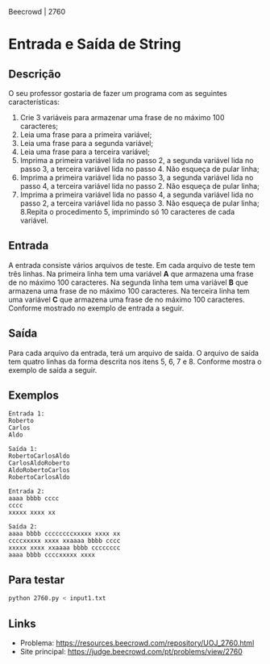 Beecrowd | 2760

# Entrada e Saída de String

## Descrição

O seu professor gostaria de fazer um programa com as seguintes características:

1. Crie 3 variáveis para armazenar uma frase de no máximo 100 caracteres;
2. Leia uma frase para a primeira variável;
3. Leia uma frase para a segunda variável;
4. Leia uma frase para a terceira variável;
5. Imprima a primeira variável lida no passo 2, a segunda variável lida no passo 3, a terceira variável lida no passo 4. Não esqueça de pular linha;
6. Imprima a primeira variável lida no passo 3, a segunda variável lida no passo 4, a terceira variável lida no passo 2. Não esqueça de pular linha;
7. Imprima a primeira variável lida no passo 4, a segunda variável lida no passo 2, a terceira variável lida no passo 3. Não esqueça de pular linha;
8.Repita o procedimento 5, imprimindo só 10 caracteres de cada variável.

## Entrada

A entrada consiste vários arquivos de teste. Em cada arquivo de teste tem três linhas. Na primeira linha tem uma variável **A** que armazena uma frase de no máximo 100 caracteres. Na segunda linha tem uma variável **B** que armazena uma frase de no máximo 100 caracteres. Na terceira linha tem uma variável **C** que armazena uma frase de no máximo 100 caracteres. Conforme mostrado no exemplo de entrada a seguir.

## Saída

Para cada arquivo da entrada, terá um arquivo de saída. O arquivo de saída tem quatro linhas da forma descrita nos itens 5, 6, 7 e 8. Conforme mostra o exemplo de saída a seguir.

## Exemplos

```
Entrada 1:
Roberto
Carlos
Aldo

Saída 1:
RobertoCarlosAldo
CarlosAldoRoberto
AldoRobertoCarlos
RobertoCarlosAldo

Entrada 2:
aaaa bbbb cccc
cccc
xxxxx xxxx xx

Saída 2:
aaaa bbbb ccccccccxxxxx xxxx xx
ccccxxxxx xxxx xxaaaa bbbb cccc
xxxxx xxxx xxaaaa bbbb cccccccc
aaaa bbbb ccccxxxxx xxxx
```

## Para testar

```bash
python 2760.py < input1.txt
```

## Links

- Problema: https://resources.beecrowd.com/repository/UOJ_2760.html
- Site principal: https://judge.beecrowd.com/pt/problems/view/2760

